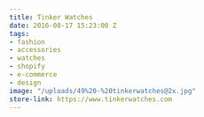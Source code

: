 ```yaml
---
title: Tinker Watches
date: 2016-08-17 15:23:00 Z
tags:
- fashion
- accessories
- watches
- shopify
- e-commerce
- design
image: "/uploads/49%20-%20tinkerwatches@2x.jpg"
store-link: https://www.tinkerwatches.com
---
```


